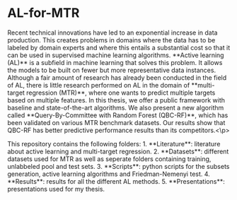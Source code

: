 # AL-for-MTR
<p>Recent technical innovations have led to an exponential increase in data production. This creates problems in domains where the data has to be labeled by domain experts and where this entails a substantial cost so that it can be used in supervised machine learning algorithms. **Active learning (AL)** is a subfield in machine learning that solves this problem. It allows the models to be built on fewer but more representative data instances. Although a fair amount of research has already been conducted in the field of AL, there is little research performed on AL in the domain of **multi-target regression (MTR)**, where one wants to predict multiple targets based on multiple features. In this thesis, we offer a public framework with baseline and state-of-the-art algorithms. We also present a new algorithm called **Query-By-Committee with Random Forest (QBC-RF)**, which has been validated on various MTR benchmark datasets. Our results show that QBC-RF has better predictive performance results than its competitors.<\p>

<p>This repository contains the following folders:
1. **Literature**: literature about active learning and multi-target regression.
2. **Datasets**: different datasets used for MTR as well as seperate folders containing training, unlabbeled pool and test sets.
3. **Scripts**: python scripts for the subsets generation, active learning algorithms and Friedman-Nemenyi test.
4. **Results**: results for all the different AL methods. 
5. **Presentations**: presentations used for my thesis. </p>

